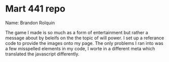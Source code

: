 # Mart 441 repo
Name: Brandon Rolquin


The game I made is so much as a form of entertainment but rather a message about by beleifs on the the topic of will power. I set up a referance code to provide the images onto my page. The only problems I ran into was a few misspelled elements in my code, I worte in a different meta which translated the javascript differently.

